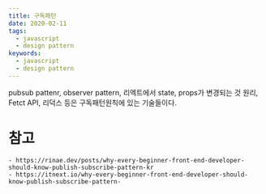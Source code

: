 ```yaml
---
title: 구독패턴
date: 2020-02-11
tags:
  - javascript
  - design pattern
keywords:
  - javascript
  - design pattern
---
```


pubsub pattenr, observer pattern, 리엑트에서 state, props가 변경되는 것 원리, Fetct API, 리덕스 등은 구독패턴원칙에 있는 기술들이다. 

# 참고 
    - https://rinae.dev/posts/why-every-beginner-front-end-developer-should-know-publish-subscribe-pattern-kr
    - https://itnext.io/why-every-beginner-front-end-developer-should-know-publish-subscribe-pattern-